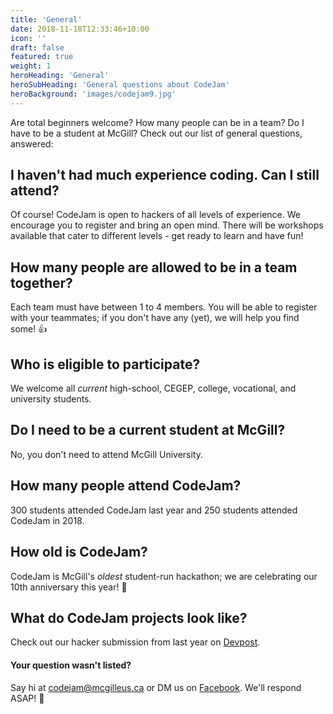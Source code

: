 ```yaml
---
title: 'General'
date: 2018-11-18T12:33:46+10:00
icon: ''
draft: false
featured: true
weight: 1
heroHeading: 'General'
heroSubHeading: 'General questions about CodeJam'
heroBackground: 'images/codejam9.jpg'
---
```


Are total beginners welcome? How many people can be in a team? Do I have
to be a student at McGill? Check out our list of general questions, answered:

## I haven't had much experience coding. Can I still attend?

Of course! CodeJam is open to hackers of all levels of experience. We encourage you to register and bring an open mind. There will be workshops available that cater to different levels - get ready to learn and have fun!

## How many people are allowed to be in a team together?

Each team must have between 1 to 4 members. You will be able to register with your teammates; if you don't have any (yet), we will help you find some! 👍

## Who is eligible to participate?

We welcome all _current_ high-school, CEGEP, college, vocational, and university students.

## Do I need to be a current student at McGill?

No, you don't need to attend McGill University.

## How many people attend CodeJam?

300 students attended CodeJam last year and 250 students attended CodeJam in 2018.

## How old is CodeJam?

CodeJam is McGill's _oldest_ student-run hackathon; we are celebrating our 10th anniversary this year! 🎉

## What do CodeJam projects look like?

Check out our hacker submission from last year on [Devpost](https://codejam2019.devpost.com/).

#### Your question wasn't listed?

Say hi at [codejam@mcgilleus.ca](mailto:codejam@mcgilleus.ca) or DM us on [Facebook](https://www.facebook.com/mcgillcodejam). We'll respond ASAP! 📧
